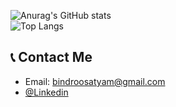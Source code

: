 




![Anurag's GitHub stats](https://github-readme-stats.vercel.app/api?username=SATYAM1548&show_icons=true&theme=aura)<br>
![Top Langs](https://github-readme-stats.vercel.app/api/top-langs/?username=SATYAM1548&layout=compact&theme=aura)
 
## 📞 Contact Me 
* Email: bindroosatyam@gmail.com
* [@Linkedin](www.linkedin.com/in/satyam-bindroo-78906022a)
